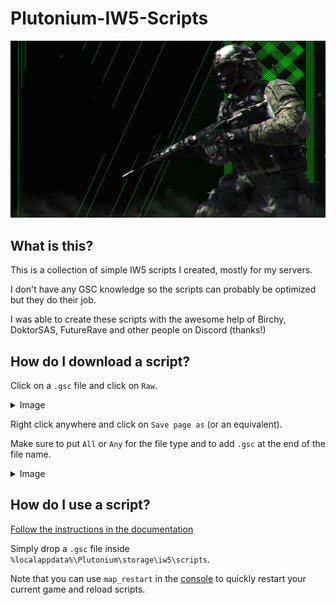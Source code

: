 # Plutonium-IW5-Scripts

[![image](cover.jpg)](https://plutonium.pw/)

## What is this?

This is a collection of simple IW5 scripts I created, mostly for my servers.

I don't have any GSC knowledge so the scripts can probably be optimized but they do their job.

I was able to create these scripts with the awesome help of Birchy, DoktorSAS, FutureRave and other people on Discord (thanks!)

## How do I download a script?

Click on a `.gsc` file and click on `Raw`.
<details>
  <summary>Image</summary>
  
  ![image](https://user-images.githubusercontent.com/55228336/153304575-9ee2e2ae-9bcf-437a-a2f1-cc65087f238f.png)
  ![image](https://user-images.githubusercontent.com/55228336/153305132-3405c97a-9ad4-49fe-b764-5fdb1e194386.png)
</details>

Right click anywhere and click on `Save page as` (or an equivalent). 

Make sure to put `All` or `Any` for the file type and to add `.gsc` at the end of the file name.
<details>
  <summary>Image</summary>
  
  ![image](https://user-images.githubusercontent.com/55228336/153305302-2bb87264-2ec5-4ea5-ac70-0e96b61ab2f7.png)
</details>





## How do I use a script?

[Follow the instructions in the documentation](https://plutonium.pw/docs/modding/loading-mods/#iw5)

Simply drop a `.gsc` file inside `%localappdata%\Plutonium\storage\iw5\scripts`.

Note that you can use `map_restart` in the [console](https://plutonium.pw/docs/opening-console/) to quickly restart your current game and reload scripts.
